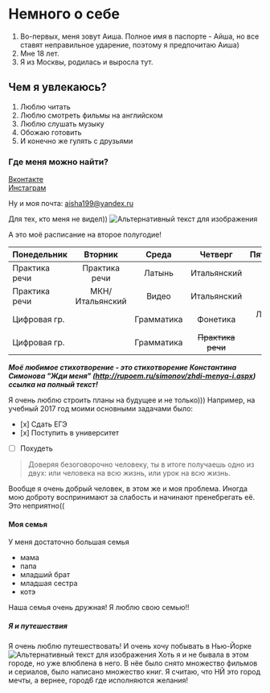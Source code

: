 # Немного о себе #
1. Во-первых, меня зовут Аиша. Полное имя в паспорте - Айша, но все ставят неправильное ударение, поэтому я предпочитаю Аиша)
2. Мне 18 лет.
3. Я из Москвы, родилась и выросла тут.
## Чем я увлекаюсь? 
1. Люблю читать
2. Люблю смотреть фильмы на английском
3. Люблю слушать музыку
4. Обожаю готовить
5. И конечно же гулять с друзьями
### Где меня можно найти? ###
 [Вконтакте](https://vk.com/id185057900)           
 [Инстаграм](https://www.instagram.com/aisha_kaplanova/)
 
 Ну и моя почта: <aisha199@yandex.ru>
 
 Для тех, кто меня не видел))
 ![Альтернативный текст для изображения](https://pp.userapi.com/c840133/v840133103/63cdc/_kZk-CTB2BQ.jpg)

А это моё расписание на второе полугодие!
 
 |  Понедельник    | Вторник    | Среда    | Четверг    | Пятница    | 
| :----------- | :----------: | :----------: | :----------: | -----------: |
| Практика речи | Практика речи | Латынь | Итальянский |
| Практика речи | МКН/Итальянский | Видео | Итальянский |
| Цифровая гр. |                  | Грамматика | Фонетика | Лекция МКН |
| Цифровая гр. |                  | Грамматика |  ~~Практика речи~~ |

*__Моё любимое стихотворение - это стихотворение Константина Симонова "Жди меня"
(http://rupoem.ru/simonov/zhdi-menya-i.aspx) ссылка на полный текст!__*

Я очень люблю строить планы на будущее и не только)))
Например, на учебный 2017 год моими основными задачами было:
- [х] Сдать ЕГЭ
- [х] Поступить в университет
- [ ] Похудеть

>Доверяя безоговорочно человеку, ты в итоге получаешь одно из двух: или человека на всю жизнь, или урок на всю жизнь.

Вообще я очень добрый человек, в этом же и моя проблема. Иногда мою доброту воспринимают за слабость и начинают пренебрегать её. Это неприятно((
#### Моя семья ####
У меня достаточно большая семья
- мама
- папа
- младший брат
- младшая сестра
- котэ

Наша семья очень дружная! Я люблю свою семью!!
##### Я и путешествия #####
Я очень люблю путешествовать! И очень хочу побывать в Нью-Йорке
![Альтернативный текст для изображения](http://russian-tours-usa.com/wp-content/uploads/2016/09/TIMES-SQUARE.jpg)
Хоть я и не бывала в этом городе, но уже влюблена в него. В нёе было снято множество фильмов и сериалов, было написано множество книг. Я считаю, что НЙ это город мечты, а вернее, город6 где исполняются желания!
